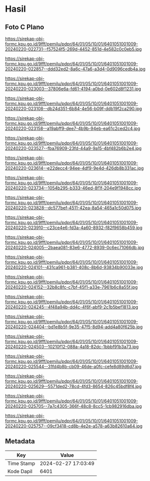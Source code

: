 # Hasil

## Foto C Plano

https://sirekap-obj-formc.kpu.go.id/9fff/pemilu/pdpr/64/01/05/10/01/6401051001009-20240220-022731--f57524f5-269d-4452-851d-4e582c0c0eb5.jpg

https://sirekap-obj-formc.kpu.go.id/9fff/pemilu/pdpr/64/01/05/10/01/6401051001009-20240220-022857--ddd32ed2-8a6c-47a6-a3d4-0d9096cedb4a.jpg

https://sirekap-obj-formc.kpu.go.id/9fff/pemilu/pdpr/64/01/05/10/01/6401051001009-20240220-023003--37806e6a-fd61-4194-a0bd-0e602d8f1231.jpg

https://sirekap-obj-formc.kpu.go.id/9fff/pemilu/pdpr/64/01/05/10/01/6401051001009-20240220-023108--db24d351-6b84-4e56-b09f-ddb19f2ca290.jpg

https://sirekap-obj-formc.kpu.go.id/9fff/pemilu/pdpr/64/01/05/10/01/6401051001009-20240220-023158--a19abff9-dee7-4b9b-94eb-ea61c2ced2c4.jpg

https://sirekap-obj-formc.kpu.go.id/9fff/pemilu/pdpr/64/01/05/10/01/6401051001009-20240220-023527--fba76909-23fd-44a9-9a15-4bf482b6b2e4.jpg

https://sirekap-obj-formc.kpu.go.id/9fff/pemilu/pdpr/64/01/05/10/01/6401051001009-20240220-023614--e22decc4-94ee-4df9-9e4d-426db8b331ac.jpg

https://sirekap-obj-formc.kpu.go.id/9fff/pemilu/pdpr/64/01/05/10/01/6401051001009-20240220-023734--1054b295-b333-46ed-8f1f-204e9f1948cc.jpg

https://sirekap-obj-formc.kpu.go.id/9fff/pemilu/pdpr/64/01/05/10/01/6401051001009-20240220-023828--dc577bef-4511-42ea-8a54-465a1c50d075.jpg

https://sirekap-obj-formc.kpu.go.id/9fff/pemilu/pdpr/64/01/05/10/01/6401051001009-20240220-023910--c23ce4e6-fd3a-4a60-8932-f82f9658b459.jpg

https://sirekap-obj-formc.kpu.go.id/9fff/pemilu/pdpr/64/01/05/10/01/6401051001009-20240220-024005--2baea081-83e6-4772-8939-0c6ec71066db.jpg

https://sirekap-obj-formc.kpu.go.id/9fff/pemilu/pdpr/64/01/05/10/01/6401051001009-20240220-024101--431ca961-b381-408c-8b6d-93834b90033e.jpg

https://sirekap-obj-formc.kpu.go.id/9fff/pemilu/pdpr/64/01/05/10/01/6401051001009-20240220-024152--32b8c8fc-c7bf-45f1-a33e-7961b6c8a55f.jpg

https://sirekap-obj-formc.kpu.go.id/9fff/pemilu/pdpr/64/01/05/10/01/6401051001009-20240220-024245--4f48a94b-dd4c-4f6f-abf9-2c1b5bef1813.jpg

https://sirekap-obj-formc.kpu.go.id/9fff/pemilu/pdpr/64/01/05/10/01/6401051001009-20240220-024404--bd1e8b5f-9e35-47f5-8d94-add4a80f625b.jpg

https://sirekap-obj-formc.kpu.go.id/9fff/pemilu/pdpr/64/01/05/10/01/6401051001009-20240220-024503--10210f12-088a-4a18-82dc-1bbbf91b3a73.jpg

https://sirekap-obj-formc.kpu.go.id/9fff/pemilu/pdpr/64/01/05/10/01/6401051001009-20240220-025544--31fd4b8b-cb09-46de-a0fc-cefe8d89d6d7.jpg

https://sirekap-obj-formc.kpu.go.id/9fff/pemilu/pdpr/64/01/05/10/01/6401051001009-20240220-025629--5571ded2-78cd-4fd3-8654-826c45bdf8f4.jpg

https://sirekap-obj-formc.kpu.go.id/9fff/pemilu/pdpr/64/01/05/10/01/6401051001009-20240220-025705--7a7c4305-366f-48c8-8cc5-1cb982916dba.jpg

https://sirekap-obj-formc.kpu.go.id/9fff/pemilu/pdpr/64/01/05/10/01/6401051001009-20240220-025757--09cf3418-cd8b-4e2e-a578-a63b82610a64.jpg


## Metadata

| Key        | Value               |
| ---------- | ------------------- |
| Time Stamp | 2024-02-27 17:03:49 |
| Kode Dapil | 6401                |



